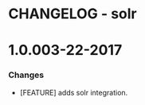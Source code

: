 # CHANGELOG - solr

1.0.003-22-2017
==================

### Changes

* [FEATURE] adds solr integration.
